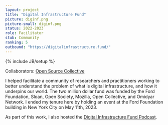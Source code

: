 ```yaml
---
layout: project
title: "Digital Infrastructure Fund"
picture: diginf.png
picture-small: diginf.png
status: 2022-2023
role: Facilitator
stub: Community
ranking: 5
outbound: "https://digitalinfrastructure.fund/"
---
```

{% include JB/setup %}

Collaborators: [Open Source Collective](/projects/open-source-collective)

I helped facilitate a community of researchers and practitioners working to better understand the problem of what is digital infrastructure, and how it underpins our world. The two million dollar fund was funded by the Ford Foundation, Sloan, Open Society, Mozilla, Open Collective, and Omidyar Network. I ended my tenure here by holding an event at the Ford Foundation building in New York City on May 11th, 2023. 

As part of this work, I also hosted the [Digital Infrastructure Fund Podcast](https://dif.fireside.fm/).
